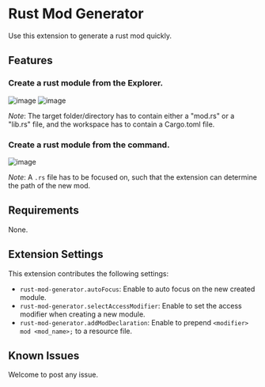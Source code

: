 # Rust Mod Generator

Use this extension to generate a rust mod quickly.

## Features

### Create a rust module from the Explorer.

![image](images/MenuFile.gif)
![image](images/MenuDir.gif)

_Note_: The target folder/directory has to contain either a "mod.rs" or a "lib.rs" file, and the workspace has to contain a Cargo.toml file.

### Create a rust module from the command.

![image](images/Command.gif)

_Note_: A `.rs` file has to be focused on, such that the extension can determine the path of the new mod.

## Requirements

None.

## Extension Settings

This extension contributes the following settings:

- `rust-mod-generator.autoFocus`: Enable to auto focus on the new created module.
- `rust-mod-generator.selectAccessModifier`: Enable to set the access modifier when creating a new module.
- `rust-mod-generator.addModDeclaration`: Enable to prepend `<modifier> mod <mod_name>;` to a resource file.

## Known Issues
Welcome to post any issue.
